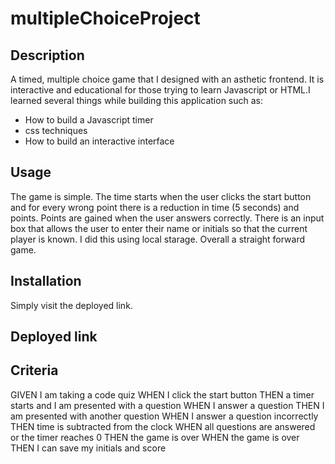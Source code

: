 # multipleChoiceProject


## Description

A timed, multiple choice game that I designed with an asthetic frontend. It is interactive and educational for those trying to learn Javascript or HTML.I learned several things while building this application such as:
- How to build a Javascript timer
- css techniques
- How to build an interactive interface

## Usage
The game is simple. The time starts when the user clicks the start button and for every wrong point there is a reduction in time (5 seconds) and points. Points are gained when the user answers correctly. There is an input box that allows the user to enter their name or initials so that the current player is known. I did this using local starage. Overall a straight forward game.


## Installation
Simply visit the deployed link. 


## Deployed link








## Criteria
GIVEN I am taking a code quiz
WHEN I click the start button
THEN a timer starts and I am presented with a question
WHEN I answer a question
THEN I am presented with another question
WHEN I answer a question incorrectly
THEN time is subtracted from the clock
WHEN all questions are answered or the timer reaches 0
THEN the game is over
WHEN the game is over
THEN I can save my initials and score
